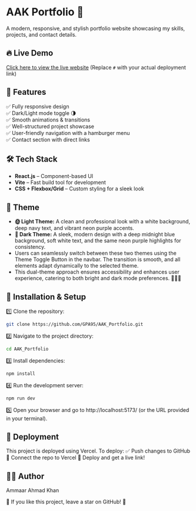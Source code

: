 # AAK Portfolio 🚀  
A modern, responsive, and stylish portfolio website showcasing my skills, projects, and contact details.  

## 🔥 Live Demo  
[Click here to view the live website](#) (Replace `#` with your actual deployment link)  

## 📌 Features  
✅ Fully responsive design  
✅ Dark/Light mode toggle 🌗  
✅ Smooth animations & transitions  
✅ Well-structured project showcase  
✅ User-friendly navigation with a hamburger menu  
✅ Contact section with direct links  

## 🛠️ Tech Stack  
- **React.js** – Component-based UI  
- **Vite** – Fast build tool for development  
- **CSS + Flexbox/Grid** – Custom styling for a sleek look  

## 🎨 Theme  
- **🌞 Light Theme:** A clean and professional look with a white background, deep navy text, and vibrant neon purple accents.
- **🌙 Dark Theme:** A sleek, modern design with a deep midnight blue background, soft white text, and the same neon purple highlights for consistency.
- Users can seamlessly switch between these two themes using the Theme Toggle Button in the navbar. The transition is smooth, and all elements adapt dynamically to the selected theme.
- This dual-theme approach ensures accessibility and enhances user experience, catering to both bright and dark mode preferences. 🚀💡🌙

## 🚀 Installation & Setup  
1️⃣ Clone the repository:  
   ```sh
   git clone https://github.com/GPA95/AAK_Portfolio.git
   ```
2️⃣ Navigate to the project directory:
   ```sh
   cd AAK_Portfolio
   ```
3️⃣ Install dependencies:
   ```sh
   npm install
   ```
4️⃣ Run the development server:
   ```sh
   npm run dev
   ```
5️⃣ Open your browser and go to http://localhost:5173/ (or the URL provided in your terminal).

## 📂 Deployment
This project is deployed using Vercel. To deploy:
✅ Push changes to GitHub
🔗 Connect the repo to Vercel
🚀 Deploy and get a live link!

## 👨‍💻 Author
Ammaar Ahmad Khan 

🌟 If you like this project, leave a star on GitHub! 🌟
